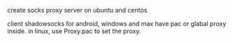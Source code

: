 

create socks proxy server on ubuntu and centos


client shadowsocks for android, windows and max have pac or glabal proxy inside.
in linux,
use Proxy.pac to set the proxy.
